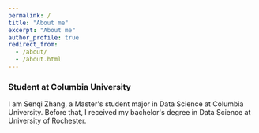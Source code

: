 ```yaml
---
permalink: /
title: "About me"
excerpt: "About me"
author_profile: true
redirect_from: 
  - /about/
  - /about.html
---
```


### Student at Columbia University

I am Senqi Zhang, a Master's student major in Data Science at Columbia University. Before that, I received my bachelor's degree in Data Science at University of Rochester. 